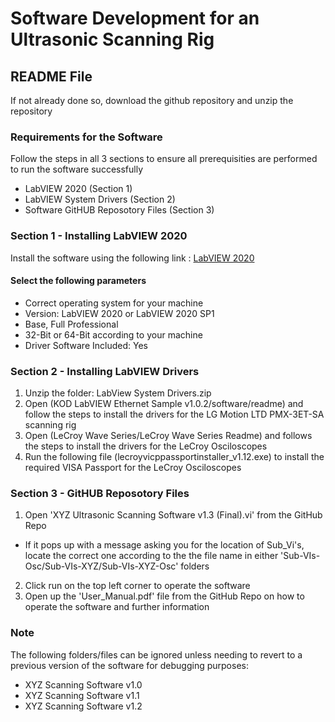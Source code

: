 # Software Development for an Ultrasonic Scanning Rig
## README File
If not already done so, download the github repository and unzip the repository

### Requirements for the Software
Follow the steps in all 3 sections to ensure all prerequisities are performed to run the software successfully 
* LabVIEW 2020 (Section 1)
* LabVIEW System Drivers (Section 2)
* Software GitHUB Reposotory Files (Section 3)

### Section 1 - Installing LabVIEW 2020
Install the software using the following link : [LabVIEW 2020](https://www.ni.com/en-gb/support/downloads/software-products/download.labview.html#369643)
#### Select the following parameters
* Correct operating system for your machine
* Version: LabVIEW 2020 or LabVIEW 2020 SP1
* Base, Full Professional
* 32-Bit or 64-Bit according to your machine
* Driver Software Included: Yes

### Section 2 - Installing LabVIEW Drivers
1) Unzip the folder: LabView System Drivers.zip
2) Open (KOD LabVIEW Ethernet Sample v1.0.2/software/readme) and follow the steps to install the drivers for the LG Motion LTD PMX-3ET-SA scanning rig
3) Open (LeCroy Wave Series/LeCroy Wave Series Readme) and follows the steps to install the drivers for the LeCroy Osciloscopes
4) Run the following file (lecroyvicppassportinstaller_v1.12.exe) to install the required VISA Passport for the LeCroy Osciloscopes

### Section 3 - GitHUB Reposotory Files
1) Open 'XYZ Ultrasonic Scanning Software v1.3 (Final).vi' from the GitHub Repo
* If it pops up with a message asking you for the location of Sub_Vi's, locate the correct one according to the the file name in either 'Sub-VIs-Osc/Sub-VIs-XYZ/Sub-VIs-XYZ-Osc' folders
2) Click run on the top left corner to operate the software
3) Open up the 'User_Manual.pdf' file from the GitHub Repo on how to operate the software and further information


### Note
The following folders/files can be ignored unless needing to revert to a previous version of the software for debugging purposes:
* XYZ Scanning Software v1.0
* XYZ Scanning Software v1.1
* XYZ Scanning Software v1.2
